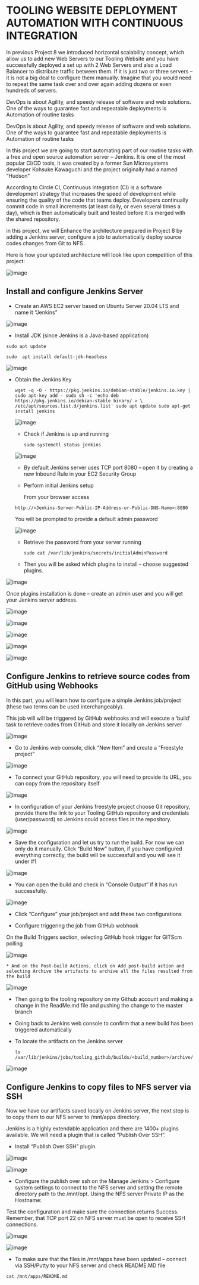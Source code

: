 # TOOLING WEBSITE DEPLOYMENT AUTOMATION WITH CONTINUOUS INTEGRATION

In previous Project 8 we introduced horizontal scalability concept, which allow us to add new Web Servers to our Tooling Website and you have successfully deployed a set up with 2 Web Servers and also a Load Balancer to distribute traffic between them. If it is just two or three servers – it is not a big deal to configure them manually. Imagine that you would need to repeat the same task over and over again adding dozens or even hundreds of servers.

DevOps is about Agility, and speedy release of software and web solutions. One of the ways to guarantee fast and repeatable deployments is Automation of routine tasks

DevOps is about Agility, and speedy release of software and web solutions. One of the ways to guarantee fast and repeatable deployments is Automation of routine tasks

In this project we are going to start automating part of our routine tasks with a free and open source automation server – Jenkins. It is one of the most popular CI/CD tools, it was created by a former Sun Microsystems developer Kohsuke Kawaguchi and the project originally had a named “Hudson”

According to Circle CI, Continuous integration (CI) is a software development strategy that increases the speed of development while ensuring the quality of the code that teams deploy. Developers continually commit code in small increments (at least daily, or even several times a day), which is then automatically built and tested before it is merged with the shared repository.


in this project, we will Enhance the architecture prepared in Project 8 by adding a Jenkins server, configure a job to automatically deploy source codes changes from Git to NFS .

Here is how your updated architecture will look like upon competition of this project:

![image](https://github.com/Mubarokahh/DevOps-Projects/assets/135038657/6576c1b8-4ecb-4efb-a0bc-35cbfd386738)


## Install and configure Jenkins Server

  * Create an AWS EC2 server based on Ubuntu Server 20.04 LTS and name it “Jenkins”

  ![image](https://github.com/Mubarokahh/DevOps-Projects/assets/135038657/53f905fb-9b39-40e3-a592-e4467f48f5cf)

  * Install JDK (since Jenkins is a Java-based application)

   `sudo apt update`

   `sudo  apt install default-jdk-headless`
   
 ![image](https://github.com/Mubarokahh/DevOps-Projects/assets/135038657/92c26718-19a7-44ec-97c0-201f095a13e0)

 * Obtain the Jenkins Key

    `wget -q -O - https://pkg.jenkins.io/debian-stable/jenkins.io.key | sudo apt-key add -
    sudo sh -c 'echo deb https://pkg.jenkins.io/debian-stable binary/ > \
   /etc/apt/sources.list.d/jenkins.list'
   sudo apt update
   sudo apt-get install jenkins`
   
   ![image](https://github.com/Mubarokahh/DevOps-Projects/assets/135038657/24d2caef-2918-4d21-a80d-8580f2e31223)


   * Check if Jenkins is up and running
  
     `sudo systemctl status jenkins`

   ![image](https://github.com/Mubarokahh/DevOps-Projects/assets/135038657/2d18bd4f-8120-449f-8308-644027015a0d)


   * By default Jenkins server uses TCP port 8080 – open it by creating a new Inbound Rule in your EC2 Security Group

   * Perform initial Jenkins setup
    
      From your browser access

    `http://<Jenkins-Server-Public-IP-Address-or-Public-DNS-Name>:8080`

    You will be prompted to provide a default admin password

    ![image](https://github.com/Mubarokahh/DevOps-Projects/assets/135038657/e185ebe3-57bc-4fc5-99ed-b294f8dacb3f)

   * Retrieve the password from your server running

     `sudo cat /var/lib/jenkins/secrets/initialAdminPassword`

   * Then you will be asked which plugins to install – choose suggested plugins.

 ![image](https://github.com/Mubarokahh/DevOps-Projects/assets/135038657/e1259799-1017-49e1-b77d-61a995c32337)

 Once plugins installation is done – create an admin user and you will get your Jenkins server address.

 ![image](https://github.com/Mubarokahh/DevOps-Projects/assets/135038657/2ccb3be7-32b0-422e-bbdf-42f9e4dbb1da)


 ![image](https://github.com/Mubarokahh/DevOps-Projects/assets/135038657/0fdbf882-3ece-482e-9610-384a184deef0)


![image](https://github.com/Mubarokahh/DevOps-Projects/assets/135038657/705c159d-3f8a-47bc-93ea-4b1cd5ecd011)


![image](https://github.com/Mubarokahh/DevOps-Projects/assets/135038657/edc7a853-d9c4-4a69-81b1-28004928d6db)

![image](https://github.com/Mubarokahh/DevOps-Projects/assets/135038657/4636672d-dc0c-4adb-b957-661da18d7e9f)

##  Configure Jenkins to retrieve source codes from GitHub using Webhooks

In this part, you will learn how to configure a simple Jenkins job/project (these two terms can be used interchangeably). 

This job will will be triggered by GitHub webhooks and will execute a ‘build’ task to retrieve codes from GitHub and store it locally on Jenkins server

![image](https://github.com/Mubarokahh/DevOps-Projects/assets/135038657/55b10faf-e7e7-471b-8b9e-30420977e89c)


   * Go to Jenkins web console, click “New Item” and create a “Freestyle project”

![image](https://github.com/Mubarokahh/DevOps-Projects/assets/135038657/31cbc3a1-d0fb-40ef-8d8e-c1895c817791)



   * To connect your GitHub repository, you will need to provide its URL, you can copy from the repository itself

  ![image](https://github.com/Mubarokahh/DevOps-Projects/assets/135038657/87577b65-f5f1-4bb8-a8a9-2466f8748dbf)

  

   * In configuration of your Jenkins freestyle project choose Git repository, provide there the link to your Tooling GitHub repository and credentials                 (user/password) so Jenkins could access files in the repository.

  ![image](https://github.com/Mubarokahh/DevOps-Projects/assets/135038657/9364534a-5b6b-4277-bf92-de5585c1ea2a)
  

   * Save the configuration and let us try to run the build. For now we can only do it manually.
     Click “Build Now” button, if you have configured everything correctly, the build will be successfull and you will see it under #1

![image](https://github.com/Mubarokahh/DevOps-Projects/assets/135038657/d2dd0cf1-d723-4028-9180-bf2fbac3bf90)


   * You can open the build and check in “Console Output” if it has run successfully.
     

  ![image](https://github.com/Mubarokahh/DevOps-Projects/assets/135038657/ef2f5804-0314-426f-9657-be84512b3628)

  * Click “Configure” your job/project and add these two configurations

   
  * Configure triggering the job from GitHub webhook

  On the Build Triggers section, selecting GitHub hook trigger for GITScm polling

  ![image](https://github.com/Mubarokahh/DevOps-Projects/assets/135038657/aef83315-671e-4cbb-8f13-ace84f210ca1)

    * And on the Post-build Actions, click on Add post-build action and selecting Archive the artifacts to archive all the files resulted from the build
 
  ![image](https://github.com/Mubarokahh/DevOps-Projects/assets/135038657/11a25cf4-1e55-4270-8d85-372b21abaf45)


  * Then going to the tooling repository on my Github account and making a change in the ReadMe.md file and pushing the change to the master branch
 
  * Going back to Jenkins web console to confirm that a new build has been triggered automatically
  
  * To locate the artifacts on the Jenkins server


     `ls /var/lib/jenkins/jobs/tooling_github/builds/<build_number>/archive/`

  ![image](https://github.com/Mubarokahh/DevOps-Projects/assets/135038657/09ec1b2d-9324-4406-95c2-0b153916483a)

   ## Configure Jenkins to copy files to NFS server via SSH

   Now we have our artifacts saved locally on Jenkins server, the next step is to copy them to our NFS server to /mnt/apps directory.

  Jenkins is a highly extendable application and there are 1400+ plugins available. We will need a plugin that is called “Publish Over SSH”.

   * Install “Publish Over SSH” plugin.
   
  ![image](https://github.com/Mubarokahh/DevOps-Projects/assets/135038657/72eb5eaf-dfaf-4093-b235-84534fd242b1)

   ![image](https://github.com/Mubarokahh/DevOps-Projects/assets/135038657/260dcc50-cbcc-481b-9a4b-7306f3139b34)

   * Configure the publish over ssh on the Manage Jenkins > Configure system settings to connect to the NFS server and setting the remote directory path to the     /mnt/opt. Using the NFS server Private IP as the Hostname:

Test the configuration and make sure the connection returns Success. Remember, that TCP port 22 on NFS server must be open to receive SSH connections.

   ![image](https://github.com/Mubarokahh/DevOps-Projects/assets/135038657/5dcbe07d-4a4f-490a-8dc1-b43fcf6b70a9)

   ![image](https://github.com/Mubarokahh/DevOps-Projects/assets/135038657/d642771d-dbd4-4691-879c-317c1c1af7d0)


  *  To make sure that the files in /mnt/apps have been updated – connect via SSH/Putty to your NFS server and check README.MD file

   `cat /mnt/apps/README.md`






















   

  



